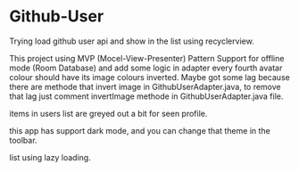 # Github-User
Trying load github user api and show in the list using recyclerview.

This project using MVP (Mocel-View-Presenter) Pattern
Support for offline mode (Room Database) and add some logic in adapter every fourth avatar colour should have its image colours inverted.
Maybe got some lag because there are methode that invert image in GithubUserAdapter.java, to remove that lag just comment invertImage methode in GithubUserAdapter.java file.

items in users list are greyed out a bit for seen profile.

this app has support dark mode, and you can change that theme in the toolbar.

list using lazy loading.
